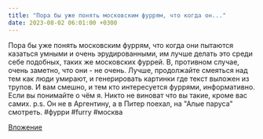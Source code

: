 ```yaml
---
title: "Пора бы уже понять московским фуррям, что когда он..."
date: 2023-08-02 06:01:00 +0300
---
```


Пора бы уже понять московским фуррям, что когда они пытаются казаться умными и очень эрудированными, им лучше делать это среди себе подобных, таких же московских фуррей. В, противном случае, очень заметно, что они - не очень.
Лучше, продолжайте смеяться над тем как люди умирают, и генерировать картинки где текст выложен из трупов. И вам смешно, и тем кто интересуется фуррями, информативно. Если вы понимайте о чём я. Никто не виноват что вы такие, кроме вас самих.
p.s. Он не в Аргентину, а в Питер поехал, на "Алые паруса" смотреть.
#фурри #furry #москва

[Вложение](/assets/vk_photos/3/i9uaZiTCI_8.jpg)
